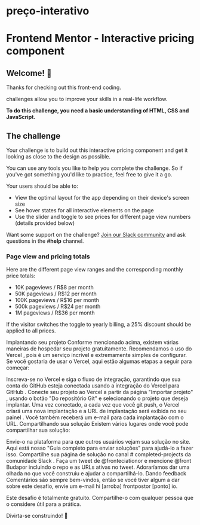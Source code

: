 # preço-interativo

# Frontend Mentor - Interactive pricing component



## Welcome! 👋

Thanks for checking out this front-end coding.

 challenges allow you to improve your skills in a real-life workflow.

**To do this challenge, you need a basic understanding of HTML, CSS and JavaScript.**

## The challenge

Your challenge is to build out this interactive pricing component and get it looking as close to the design as possible.

You can use any tools you like to help you complete the challenge. So if you've got something you'd like to practice, feel free to give it a go.

Your users should be able to:

- View the optimal layout for the app depending on their device's screen size
- See hover states for all interactive elements on the page
- Use the slider and toggle to see prices for different page view numbers (details provided below)

Want some support on the challenge? [Join our Slack community](https://www.frontendmentor.io/slack) and ask questions in the **#help** channel.

### Page view and pricing totals

Here are the different page view ranges and the corresponding monthly price totals:

- 10K pageviews / R$8 per month
- 50K pageviews / R$12 per month
- 100K pageviews / R$16 per month
- 500k pageviews / R$24 per month
- 1M pageviews / R$36 per month

If the visitor switches the toggle to yearly billing, a 25% discount should be applied to all prices.

Implantando seu projeto
Conforme mencionado acima, existem várias maneiras de hospedar seu projeto gratuitamente. Recomendamos o uso do Vercel , pois é um serviço incrível e extremamente simples de configurar. Se você gostaria de usar o Vercel, aqui estão algumas etapas a seguir para começar:

Inscreva-se no Vercel e siga o fluxo de integração, garantindo que sua conta do GitHub esteja conectada usando a integração do Vercel para GitHub .
Conecte seu projeto ao Vercel a partir da página "Importar projeto" , usando o botão "Do repositório Git" e selecionando o projeto que deseja implantar.
Uma vez conectado, a cada vez que você git push, o Vercel criará uma nova implantação e a URL de implantação será exibida no seu painel . Você também receberá um e-mail para cada implantação com o URL.
Compartilhando sua solução
Existem vários lugares onde você pode compartilhar sua solução:

Envie-o na plataforma para que outros usuários vejam sua solução no site. Aqui está nosso "Guia completo para enviar soluções" para ajudá-lo a fazer isso.
Compartilhe sua página de solução no canal # completed-projects da comunidade Slack .
Faça um tweet de @fronteciationor e mencione @front Budapor incluindo o repo e as URLs ativas no tweet. Adoraríamos dar uma olhada no que você construiu e ajudar a compartilhá-lo.
Dando feedback
Comentários são sempre bem-vindos, então se você tiver algum a dar sobre este desafio, envie um e-mail hi [arroba] frontpostor [ponto] io.

Este desafio é totalmente gratuito. Compartilhe-o com qualquer pessoa que o considere útil para a prática.

Divirta-se construindo! 🚀
